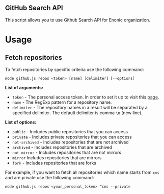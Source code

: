 ## GitHub Search API

This script allows you to use Github Search API for Enonic organization.

# Usage

## Fetch repositories

To fetch repositories by specific criteria use the following command:

    node github.js repos <token> [name] [delimiter] [--options]

**List of arguments:**

- `token` - The personal access token. In order to set it up to visit this [page](https://github.com/settings/tokens).
- `name` - The RegExp pattern for a repository name.
- `delimiter` - The repository names in a result will be separated by a specified delimiter. The default delimiter is comma `\n` (new line).

**List of options:**

- `public` - Includes public repositories that you can access
- `private` - Includes private repositories that you can access
- `not-archived` - Includes repositories that are not archived
- `archived` - Includes repositories that are archived
- `not-mirror` - Includes repositories that are not mirrors
- `mirror` Includes repositories that are mirrors
- `fork` - Includes repositories that are forks

For example, if you want to fetch all repositories which name starts from `cms` and are private use the following command:

    node github.js repos <your_personal_token> ^cms --private
